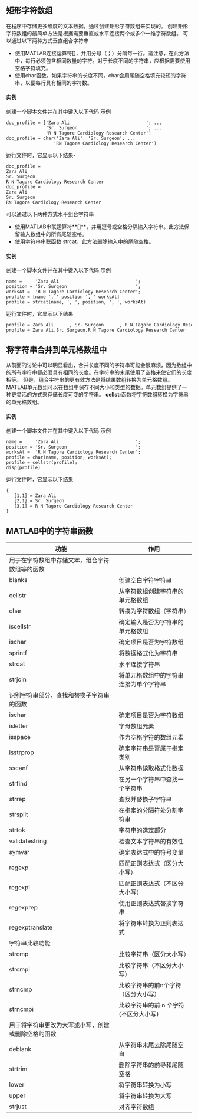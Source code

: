 ## 矩形字符数组
在程序中存储更多维度的文本数据，通过创建矩形字符数组来实现的。
创建矩形字符数组的最简单方法是根据需要垂直或水平连接两个或多个一维字符数组。
可以通过以下两种方式垂直组合字符串
- 使用MATLAB连接运算符[]，并用分号（；）分隔每一行。请注意，在此方法中，每行必须包含相同数量的字符。对于长度不同的字符串，应根据需要使用空格字符填充。
- 使用char函数。如果字符串的长度不同，char会用尾随空格填充较短的字符串，以便每行具有相同的字符数。
#### 实例
创建一个脚本文件并在其中键入以下代码
示例
```
doc_profile = ['Zara Ali                             '; ...
               'Sr. Surgeon                          '; ...
               'R N Tagore Cardiology Research Center']
doc_profile = char('Zara Ali', 'Sr. Surgeon', ...
                  'RN Tagore Cardiology Research Center')
```
运行文件时，它显示以下结果-
```
doc_profile =
Zara Ali                             
Sr. Surgeon                          
R N Tagore Cardiology Research Center
doc_profile =
Zara Ali                            
Sr. Surgeon                         
RN Tagore Cardiology Research Center
```
可以通过以下两种方式水平组合字符串
- 使用MATLAB串联运算符**[]**，并用逗号或空格分隔输入字符串。此方法保留输入数组中的所有尾随空格。
- 使用字符串串联函数 strcat，此方法删除输入中的尾随空格。
#### 实例
创建一个脚本文件并在其中键入以下代码
示例
```
name =     'Zara Ali                             ';
position = 'Sr. Surgeon                          '; 
worksAt =  'R N Tagore Cardiology Research Center';
profile = [name ', ' position ', ' worksAt]
profile = strcat(name, ', ', position, ', ', worksAt)
```
运行文件时，它显示以下结果
```
profile = Zara Ali      , Sr. Surgeon      , R N Tagore Cardiology Research Center
profile = Zara Ali,Sr. Surgeon,R N Tagore Cardiology Research Center
```

## 将字符串合并到单元格数组中
从前面的讨论中可以明显看出，合并长度不同的字符串可能会很麻烦，因为数组中的所有字符串都必须具有相同的长度。在字符串的末尾使用了空格来使它们的长度相等。
但是，组合字符串的更有效方法是将结果数组转换为单元格数组。
MATLAB单元数组可以在数组中保存不同大小和类型的数据。单元数组提供了一种更灵活的方式来存储长度可变的字符串。
**cellstr**函数将字符数组转换为字符串的单元格数组。
#### 实例
创建一个脚本文件并在其中键入以下代码
示例
```
name =     'Zara Ali                             ';
position = 'Sr. Surgeon                          '; 
worksAt =  'R N Tagore Cardiology Research Center';
profile = char(name, position, worksAt);
profile = cellstr(profile);
disp(profile)
```
运行文件时，它显示以下结果
```
{                        
   [1,1] = Zara Ali                                      
   [2,1] = Sr. Surgeon                                 
   [3,1] = R N Tagore Cardiology Research Center
}
```

## MATLAB中的字符串函数

| 功能                        | 作用                    |
| ------------------------- | --------------------- |
| 用于在字符数组中存储文本，组合字符数组等的函数   |                       |
| blanks                    | 创建空白字符字符串             |
| cellstr                   | 从字符数组创建字符串的单元格数组      |
| char                      | 转换为字符数组（字符串）          |
| iscellstr                 | 确定输入是否为字符串的单元格数组      |
| ischar                    | 确定项目是否为字符数组           |
| sprintf                   | 将数据格式化为字符串            |
| strcat                    | 水平连接字符串               |
| strjoin                   | 将单元格数组中的字符串连接为单个字符串   |
| 识别字符串部分，查找和替换子字符串的函数      |                       |
| ischar                    | 确定项目是否为字符数组           |
| isletter                  | 字母数组元素                |
| isspace                   | 作为空格字符的数组元素           |
| isstrprop                 | 确定字符串是否属于指定类别         |
| sscanf                    | 从字符串读取格式化数据           |
| strfind                   | 在另一个字符串中查找一个字符串       |
| strrep                    | 查找并替换子字符串             |
| strsplit                  | 在指定的分隔符处分割字符串         |
| strtok                    | 字符串的选定部分              |
| validatestring            | 检查文本字符串的有效性           |
| symvar                    | 确定表达式中的符号变量           |
| regexp                    | 匹配正则表达式（区分大小写）        |
| regexpi                   | 匹配正则表达式（不区分大小写）       |
| regexprep                 | 使用正则表达式替换字符串          |
| regexptranslate           | 将字符串转换为正则表达式          |
| 字符串比较功能                   |                       |
| strcmp                    | 比较字符串（区分大小写）          |
| strcmpi                   | 比较字符串（不区分大小写）         |
| strncmp                   | 比较字符串的前n个字符（区分大小写）    |
| strncmpi                  | 比较字符串的前 n 个字符(不区分大小写) |
| 用于将字符串更改为大写或小写，创建或删除空格的函数 |                       |
| deblank                   | 从字符串末尾去除尾随空白          |
| strtrim                   | 删除字符串的前导和尾随空格         |
| lower                     | 将字符串转换为小写             |
| upper                     | 将字符串转换为大写             |
| strjust                   | 对齐字符数组                |